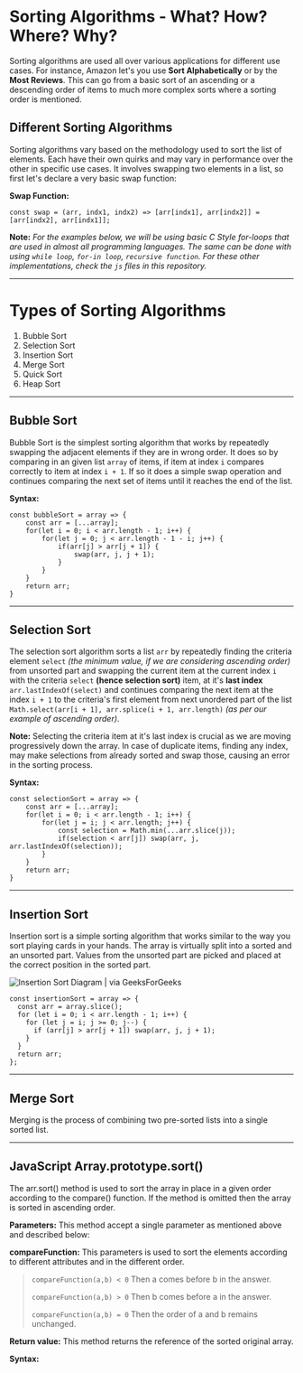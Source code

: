 # Sorting Algorithms - What? How? Where? Why?

Sorting algorithms are used all over various applications for different use cases. For instance, Amazon let's you use **Sort Alphabetically** or by the **Most Reviews**. This can go from a basic sort of an ascending or a descending order of items to much more complex sorts where a sorting order is mentioned.

## Different Sorting Algorithms

Sorting algorithms vary based on the methodology used to sort the list of elements. Each have their own quirks and may vary in performance over the other in specific use cases.
It involves swapping two elements in a list, so first let's declare a very basic swap function:

**Swap Function:**

```
const swap = (arr, indx1, indx2) => [arr[indx1], arr[indx2]] = [arr[indx2], arr[indx1]];
```

**Note:** _For the examples below, we will be using basic C Style for-loops that are used in almost all programming languages. The same can be done with using `while loop`, `for-in loop`, `recursive function`. For these other implementations, check the `js` files in this repository._

---

# Types of Sorting Algorithms

1. Bubble Sort
2. Selection Sort
3. Insertion Sort
4. Merge Sort
5. Quick Sort
6. Heap Sort

---

## Bubble Sort

Bubble Sort is the simplest sorting algorithm that works by repeatedly swapping the adjacent elements if they are in wrong order. It does so by comparing in an given list `array` of items, if item at index `i` compares correctly to item at index `i + 1`. If so it does a simple swap operation and continues comparing the next set of items until it reaches the end of the list.

**Syntax:**

```
const bubbleSort = array => {
    const arr = [...array];
    for(let i = 0; i < arr.length - 1; i++) {
        for(let j = 0; j < arr.length - 1 - i; j++) {
            if(arr[j] > arr[j + 1]) {
                swap(arr, j, j + 1);
            }
        }
    }
    return arr;
}
```

---

## Selection Sort

The selection sort algorithm sorts a list `arr` by repeatedly finding the criteria element `select` _(the minimum value, if we are considering ascending order)_ from unsorted part and swapping the current item at the current index `i` with the criteria `select` **(hence selection sort)** item, at it's **last index** `arr.lastIndexOf(select)` and continues comparing the next item at the index `i + 1` to the criteria's first element from next unordered part of the list `Math.select(arr[i + 1], arr.splice(i + 1, arr.length)` _(as per our example of ascending order)_.

**Note:** Selecting the criteria item at it's last index is crucial as we are moving progressively down the array. In case of duplicate items, finding any index, may make selections from already sorted and swap those, causing an error in the sorting process.

**Syntax:**

```
const selectionSort = array => {
    const arr = [...array];
    for(let i = 0; i < arr.length - 1; i++) {
        for(let j = i; j < arr.length; j++) {
            const selection = Math.min(...arr.slice(j));
            if(selection < arr[j]) swap(arr, j, arr.lastIndexOf(selection));
        }
    }
    return arr;
}
```

---

## Insertion Sort

Insertion sort is a simple sorting algorithm that works similar to the way you sort playing cards in your hands. The array is virtually split into a sorted and an unsorted part. Values from the unsorted part are picked and placed at the correct position in the sorted part.

![Insertion Sort Diagram | via GeeksForGeeks](https://media.geeksforgeeks.org/wp-content/uploads/insertionsort.png)

```
const insertionSort = array => {
  const arr = array.slice();
  for (let i = 0; i < arr.length - 1; i++) {
    for (let j = i; j >= 0; j--) {
      if (arr[j] > arr[j + 1]) swap(arr, j, j + 1);
    }
  }
  return arr;
};
```

---

## Merge Sort

Merging is the process of combining two pre-sorted lists into a single sorted list.

---

## JavaScript Array.prototype.sort()

The arr.sort() method is used to sort the array in place in a given order according to the compare() function. If the method is omitted then the array is sorted in ascending order.

**Parameters:** This method accept a single parameter as mentioned above and described below:

**compareFunction:** This parameters is used to sort the elements according to different attributes and in the different order.

> `compareFunction(a,b) < 0`
> Then a comes before b in the answer.
>
> `compareFunction(a,b) > 0`
> Then b comes before a in the answer.
>
> `compareFunction(a,b) = 0`
> Then the order of a and b remains unchanged.

**Return value:** This method returns the reference of the sorted original array.

**Syntax:**

```

```
